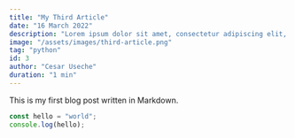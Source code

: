 ```yaml
---
title: "My Third Article"
date: "16 March 2022"
description: "Lorem ipsum dolor sit amet, consectetur adipiscing elit, sed do eiusmod tempor incididunt ut labore et dolore magna aliqua."
image: "/assets/images/third-article.png"
tag: "python"
id: 3
author: "Cesar Useche"
duration: "1 min"
---
```


This is my first blog post written in Markdown.

```ts
const hello = "world";
console.log(hello);